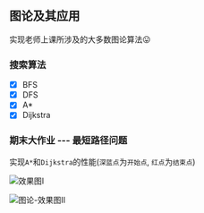## 图论及其应用
实现老师上课所涉及的大多数图论算法:stuck_out_tongue:
### 搜索算法
* [x] BFS
* [x] DFS
* [X] A*
* [x] Dijkstra

### 期末大作业 --- 最短路径问题
实现`A*`和`Dijkstra`的性能(`深蓝点`为`开始点`, `红点`为`结束点`)

![效果图I](https://i.loli.net/2020/06/03/kAuterFx6E8loDh.png)

![图论-效果图II](https://i.loli.net/2020/06/03/6rosGMn8yB4qF7p.png)

